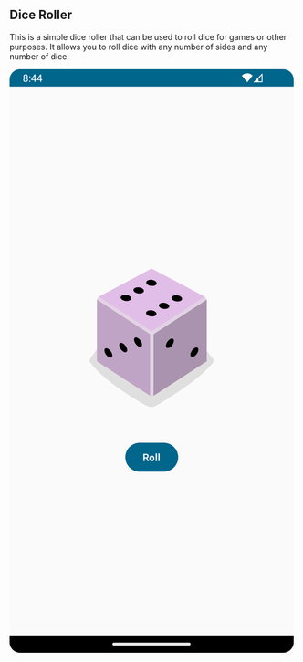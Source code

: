 ## Dice Roller

This is a simple dice roller that can be used to roll dice for games or other purposes. It allows you to roll dice with any number of sides and any number of dice.


![Dice Roller](assets/view.png)